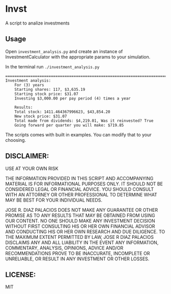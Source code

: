 Invst
======

A script to analize investments    

## Usage

Open `investment_analysis.py` and create an instance of InvestmentCalculator with the appropriate params to your simulation.

In the terminal run
```./investment_analysis.py```

```
=======================================================================
Investment analysis:
	For (3) years
	Starting shares: 117, $3,635.19
	Starting stock price: $31.07
	Investing $3,000.00 per pay period (4) times a year

	Results:
	Total stock: 1411.464367996623, $43,854.20
	New stock price: $31.07
	Total made from dividends: $4,219.01, Was it reinvested? True
	Going forward per quarter you will make: $719.85
```

The scripts comes with built in examples. You can modify that to your choosing.

## DISCLAIMER:

USE AT YOUR OWN RISK

THE INFORMATION PROVIDED IN THIS SCRIPT AND ACCOMPANYING MATERIAL IS FOR INFORMATIONAL PURPOSES ONLY.  IT SHOULD NOT BE CONSIDERED LEGAL OR FINANCIAL ADVICE.  YOU SHOULD CONSULT WITH AN ATTORNEY OR OTHER PROFESSIONAL TO DETERMINE WHAT MAY BE BEST FOR YOUR INDIVIDUAL NEEDS.

JOSE R. DIAZ PALACIOS DOES NOT MAKE ANY GUARANTEE OR OTHER PROMISE AS TO ANY RESULTS THAT MAY BE OBTAINED FROM USING OUR CONTENT. NO ONE SHOULD MAKE ANY INVESTMENT DECISION WITHOUT FIRST CONSULTING HIS OR HER OWN FINANCIAL ADVISOR AND CONDUCTING HIS OR HER OWN RESEARCH AND DUE DILIGENCE. TO THE MAXIMUM EXTENT PERMITTED BY LAW, JOSE R DIAZ PALACIOS DISCLAIMS ANY AND ALL LIABILITY IN THE EVENT ANY INFORMATION, COMMENTARY, ANALYSIS, OPINIONS, ADVICE AND/OR RECOMMENDATIONS PROVE TO BE INACCURATE, INCOMPLETE OR UNRELIABLE, OR RESULT IN ANY INVESTMENT OR OTHER LOSSES.

## LICENSE:

MIT